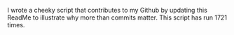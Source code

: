 I wrote a cheeky script that contributes to my Github by updating this ReadMe to illustrate why more than commits matter. This script has run 1721 times.